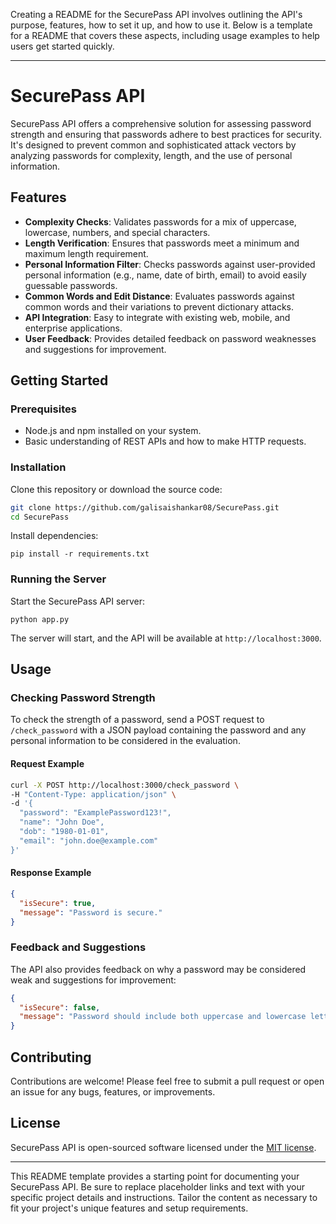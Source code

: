 Creating a README for the SecurePass API involves outlining the API's purpose, features, how to set it up, and how to use it. Below is a template for a README that covers these aspects, including usage examples to help users get started quickly.

---

# SecurePass API

SecurePass API offers a comprehensive solution for assessing password strength and ensuring that passwords adhere to best practices for security. It's designed to prevent common and sophisticated attack vectors by analyzing passwords for complexity, length, and the use of personal information.

## Features

- **Complexity Checks**: Validates passwords for a mix of uppercase, lowercase, numbers, and special characters.
- **Length Verification**: Ensures that passwords meet a minimum and maximum length requirement.
- **Personal Information Filter**: Checks passwords against user-provided personal information (e.g., name, date of birth, email) to avoid easily guessable passwords.
- **Common Words and Edit Distance**: Evaluates passwords against common words and their variations to prevent dictionary attacks.
- **API Integration**: Easy to integrate with existing web, mobile, and enterprise applications.
- **User Feedback**: Provides detailed feedback on password weaknesses and suggestions for improvement.

## Getting Started

### Prerequisites

- Node.js and npm installed on your system.
- Basic understanding of REST APIs and how to make HTTP requests.

### Installation

Clone this repository or download the source code:

```bash
git clone https://github.com/galisaishankar08/SecurePass.git
cd SecurePass
```

Install dependencies:

```
pip install -r requirements.txt
```

### Running the Server

Start the SecurePass API server:

```
python app.py
```

The server will start, and the API will be available at `http://localhost:3000`.

## Usage

### Checking Password Strength

To check the strength of a password, send a POST request to `/check_password` with a JSON payload containing the password and any personal information to be considered in the evaluation.

#### Request Example

```bash
curl -X POST http://localhost:3000/check_password \
-H "Content-Type: application/json" \
-d '{
  "password": "ExamplePassword123!",
  "name": "John Doe",
  "dob": "1980-01-01",
  "email": "john.doe@example.com"
}'
```

#### Response Example

```json
{
  "isSecure": true,
  "message": "Password is secure."
}
```

### Feedback and Suggestions

The API also provides feedback on why a password may be considered weak and suggestions for improvement:

```json
{
  "isSecure": false,
  "message": "Password should include both uppercase and lowercase letters and be at least 8 characters long."
}
```

## Contributing

Contributions are welcome! Please feel free to submit a pull request or open an issue for any bugs, features, or improvements.

## License

SecurePass API is open-sourced software licensed under the [MIT license](LICENSE).

---

This README template provides a starting point for documenting your SecurePass API. Be sure to replace placeholder links and text with your specific project details and instructions. Tailor the content as necessary to fit your project's unique features and setup requirements.